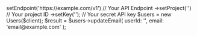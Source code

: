 <?php

use Appwrite\Client;
use Appwrite\Services\Users;

$client = (new Client())
    ->setEndpoint('https://example.com/v1') // Your API Endpoint
    ->setProject('<YOUR_PROJECT_ID>') // Your project ID
    ->setKey('<YOUR_API_KEY>'); // Your secret API key

$users = new Users($client);

$result = $users->updateEmail(
    userId: '<USER_ID>',
    email: 'email@example.com'
);